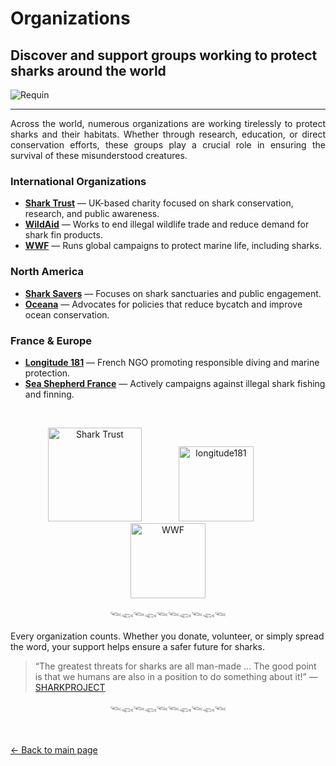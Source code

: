 # Organizations
## Discover and support groups working to protect sharks around the world

![Requin](https://github.com/user-attachments/assets/1da6f5a5-2547-4b2d-9364-660c7aafa13d)

-----
<p align="justify">
Across the world, numerous organizations are working tirelessly to protect sharks and their habitats. Whether through research, education, or direct conservation efforts, these groups play a crucial role in ensuring the survival of these misunderstood creatures.
</p>

### International Organizations
- **[Shark Trust](https://www.sharktrust.org/)** — UK-based charity focused on shark conservation, research, and public awareness.  
- **[WildAid](https://wildaid.org/)** — Works to end illegal wildlife trade and reduce demand for shark fin products.  
- **[WWF](https://www.worldwildlife.org/)** — Runs global campaigns to protect marine life, including sharks.

### North America
- **[Shark Savers](https://www.shark-savers.com/)** — Focuses on shark sanctuaries and public engagement.  
- **[Oceana](https://oceana.org/)** — Advocates for policies that reduce bycatch and improve ocean conservation.

### France & Europe
- **[Longitude 181](https://www.longitude181.org/)** — French NGO promoting responsible diving and marine protection.  
- **[Sea Shepherd France](https://www.seashepherd.fr/)** — Actively campaigns against illegal shark fishing and finning.
<br>

<p align="center">
  <img src="https://github.com/user-attachments/assets/469a7798-3ce1-4118-8756-517550c37d17" alt="Shark Trust" width="150"/>
  &nbsp;&nbsp;&nbsp;&nbsp;&nbsp;&nbsp;&nbsp;&nbsp;&nbsp;&nbsp;&nbsp;&nbsp;&nbsp;
  <img src="https://github.com/user-attachments/assets/e02d0537-1ca8-4604-890f-301a83e0f51a" alt="longitude181" width="120"/>
  &nbsp;&nbsp;&nbsp;&nbsp;&nbsp;&nbsp;&nbsp;&nbsp;&nbsp;&nbsp;&nbsp;&nbsp;&nbsp;
  <img src="https://github.com/user-attachments/assets/74a158fc-c6e0-4ebc-9561-a219345deb7e" alt="WWF" width="120"/>
</p>

<div align="center">

𓆝𓆟𓆝𓆟𓆝𓆝𓆟𓆝𓆟𓆝
</div>

Every organization counts. Whether you donate, volunteer, or simply spread the word, your support helps ensure a safer future for sharks.

> “The greatest threats for sharks are all man-made … The good point is that we humans are also in a position to do something about it!” — [SHARKPROJECT](https://www.sharkproject.org/en/donate-help/)

<div align="center">

𓆝𓆟𓆝𓆟𓆝𓆝𓆟𓆝𓆟𓆝
</div>
<br>

[← Back to main page](index.md)
